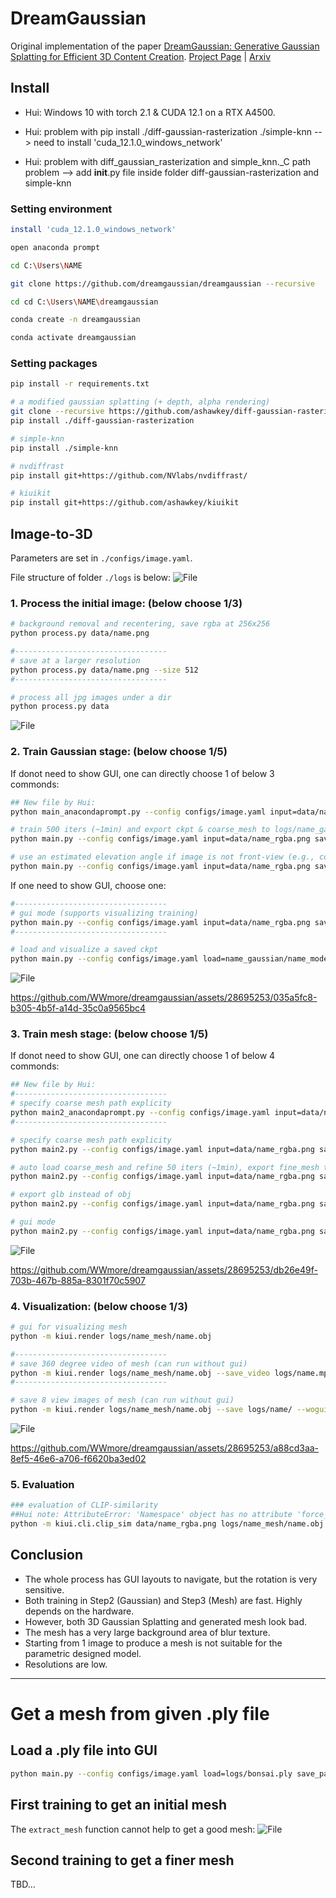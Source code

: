 # DreamGaussian

Original implementation of the paper [DreamGaussian: Generative Gaussian Splatting for Efficient 3D Content Creation](https://arxiv.org/abs/2309.16653).
[Project Page](https://dreamgaussian.github.io) | [Arxiv](https://arxiv.org/abs/2309.16653)


## Install

* Hui: Windows 10 with torch 2.1 & CUDA 12.1 on a RTX A4500.

* Hui: problem with pip install ./diff-gaussian-rasterization ./simple-knn --> need to install 'cuda_12.1.0_windows_network'

* Hui: problem with diff_gaussian_rasterization and simple_knn._C path problem --> add __init__.py file inside folder diff-gaussian-rasterization and simple-knn

### Setting environment

```bash
install 'cuda_12.1.0_windows_network'

open anaconda prompt

cd C:\Users\NAME

git clone https://github.com/dreamgaussian/dreamgaussian --recursive

cd cd C:\Users\NAME\dreamgaussian

conda create -n dreamgaussian

conda activate dreamgaussian
```

### Setting packages
```bash
pip install -r requirements.txt

# a modified gaussian splatting (+ depth, alpha rendering)
git clone --recursive https://github.com/ashawkey/diff-gaussian-rasterization
pip install ./diff-gaussian-rasterization

# simple-knn
pip install ./simple-knn

# nvdiffrast
pip install git+https://github.com/NVlabs/nvdiffrast/

# kiuikit
pip install git+https://github.com/ashawkey/kiuikit
```


## Image-to-3D

Parameters are set in `./configs/image.yaml`.

File structure of folder `./logs` is below:
![File](docs_Hui/tree_logs.png)

### 1. Process the initial image: (below choose 1/3)
```bash
# background removal and recentering, save rgba at 256x256
python process.py data/name.png

#----------------------------------
# save at a larger resolution
python process.py data/name.png --size 512
#----------------------------------

# process all jpg images under a dir
python process.py data
```
![File](docs_Hui/step1.png)

### 2. Train Gaussian stage: (below choose 1/5)

If donot need to show GUI, one can directly choose 1 of below 3 commonds:
```bash
## New file by Hui:
python main_anacondaprompt.py --config configs/image.yaml input=data/name_rgba.png save_path=name_gaussian/name

# train 500 iters (~1min) and export ckpt & coarse_mesh to logs/name_gaussian
python main.py --config configs/image.yaml input=data/name_rgba.png save_path=name_gaussian/name

# use an estimated elevation angle if image is not front-view (e.g., common looking-down image can use -30)
python main.py --config configs/image.yaml input=data/name_rgba.png save_path=name_gaussian/name elevation=-30
```

If one need to show GUI, choose one:
```bash
#----------------------------------
# gui mode (supports visualizing training)
python main.py --config configs/image.yaml input=data/name_rgba.png save_path=name_gaussian/name gui=True
#----------------------------------

# load and visualize a saved ckpt
python main.py --config configs/image.yaml load=name_gaussian/name_model.ply gui=True
```

![File](docs_Hui/step2.png)

https://github.com/WWmore/dreamgaussian/assets/28695253/035a5fc8-b305-4b5f-a14d-35c0a9565bc4


### 3. Train mesh stage: (below choose 1/5)

If donot need to show GUI, one can directly choose 1 of below 4 commonds:
```bash
## New file by Hui:
#----------------------------------
# specify coarse mesh path explicity
python main2_anacondaprompt.py --config configs/image.yaml input=data/name_rgba.png save_path=name_mesh/name mesh=logs/name_gaussian/name_mesh.obj
#----------------------------------

# specify coarse mesh path explicity
python main2.py --config configs/image.yaml input=data/name_rgba.png save_path=name_mesh/name mesh=logs/name_gaussian/name_mesh.obj

# auto load coarse_mesh and refine 50 iters (~1min), export fine_mesh to logs/name_mesh
python main2.py --config configs/image.yaml input=data/name_rgba.png save_path=name_mesh/name

# export glb instead of obj
python main2.py --config configs/image.yaml input=data/name_rgba.png save_path=name_gaussian/name mesh_format=glb
```

```bash
# gui mode
python main2.py --config configs/image.yaml input=data/name_rgba.png save_path=name_gaussian/name gui=True
```

![File](docs_Hui/step3.png)

https://github.com/WWmore/dreamgaussian/assets/28695253/db26e49f-703b-467b-885a-8301f70c5907


### 4. Visualization: (below choose 1/3)
```bash
# gui for visualizing mesh
python -m kiui.render logs/name_mesh/name.obj

#----------------------------------
# save 360 degree video of mesh (can run without gui)
python -m kiui.render logs/name_mesh/name.obj --save_video logs/name.mp4 --wogui
#----------------------------------

# save 8 view images of mesh (can run without gui)
python -m kiui.render logs/name_mesh/name.obj --save logs/name/ --wogui
```
![File](docs_Hui/step4.png)

https://github.com/WWmore/dreamgaussian/assets/28695253/a88cd3aa-8ef5-46e6-a706-f6620ba3ed02

### 5. Evaluation
```bash
### evaluation of CLIP-similarity
##Hui note: AttributeError: 'Namespace' object has no attribute 'force_cuda_rast'
python -m kiui.cli.clip_sim data/name_rgba.png logs/name_mesh/name.obj
```

## Conclusion

* The whole process has GUI layouts to navigate, but the rotation is very sensitive.
* Both training in Step2 (Gaussian) and Step3 (Mesh) are fast. Highly depends on the hardware.
* However, both 3D Gaussian Splatting and generated mesh look bad. 
* The mesh has a very large background area of blur texture.
* Starting from 1 image to produce a mesh is not suitable for the parametric designed model.
* Resolutions are low.


---------------------------------------------------------

# Get a mesh from given .ply file

## Load a .ply file into GUI
```bash
python main.py --config configs/image.yaml load=logs/bonsai.ply save_path=name gui=True
```

## First training to get an initial mesh
The `extract_mesh` function cannot help to get a good mesh:
![File](docs_Hui/initial_mesh.png)

## Second training to get a finer mesh
TBD...
